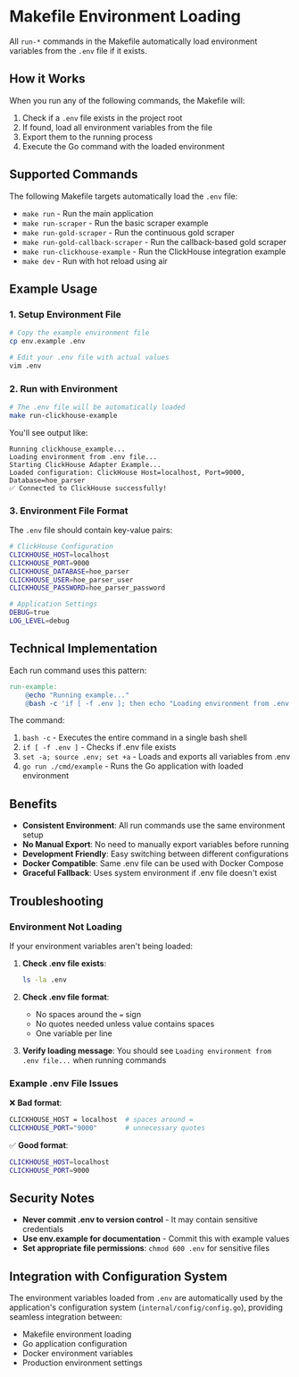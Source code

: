 # Makefile Environment Loading

All `run-*` commands in the Makefile automatically load environment variables from the `.env` file if it exists.

## How it Works

When you run any of the following commands, the Makefile will:
1. Check if a `.env` file exists in the project root
2. If found, load all environment variables from the file
3. Export them to the running process
4. Execute the Go command with the loaded environment

## Supported Commands

The following Makefile targets automatically load the `.env` file:

- `make run` - Run the main application
- `make run-scraper` - Run the basic scraper example
- `make run-gold-scraper` - Run the continuous gold scraper
- `make run-gold-callback-scraper` - Run the callback-based gold scraper
- `make run-clickhouse-example` - Run the ClickHouse integration example
- `make dev` - Run with hot reload using air

## Example Usage

### 1. Setup Environment File

```bash
# Copy the example environment file
cp env.example .env

# Edit your .env file with actual values
vim .env
```

### 2. Run with Environment

```bash
# The .env file will be automatically loaded
make run-clickhouse-example
```

You'll see output like:
```
Running clickhouse_example...
Loading environment from .env file...
Starting ClickHouse Adapter Example...
Loaded configuration: ClickHouse Host=localhost, Port=9000, Database=hoe_parser
✅ Connected to ClickHouse successfully!
```

### 3. Environment File Format

The `.env` file should contain key-value pairs:

```bash
# ClickHouse Configuration
CLICKHOUSE_HOST=localhost
CLICKHOUSE_PORT=9000
CLICKHOUSE_DATABASE=hoe_parser
CLICKHOUSE_USER=hoe_parser_user
CLICKHOUSE_PASSWORD=hoe_parser_password

# Application Settings
DEBUG=true
LOG_LEVEL=debug
```

## Technical Implementation

Each run command uses this pattern:

```makefile
run-example:
	@echo "Running example..."
	@bash -c 'if [ -f .env ]; then echo "Loading environment from .env file..."; set -a; source .env; set +a; fi; go run ./cmd/example'
```

The command:
1. `bash -c` - Executes the entire command in a single bash shell
2. `if [ -f .env ]` - Checks if .env file exists
3. `set -a; source .env; set +a` - Loads and exports all variables from .env
4. `go run ./cmd/example` - Runs the Go application with loaded environment

## Benefits

- **Consistent Environment**: All run commands use the same environment setup
- **No Manual Export**: No need to manually export variables before running
- **Development Friendly**: Easy switching between different configurations
- **Docker Compatible**: Same .env file can be used with Docker Compose
- **Graceful Fallback**: Uses system environment if .env file doesn't exist

## Troubleshooting

### Environment Not Loading

If your environment variables aren't being loaded:

1. **Check .env file exists**:
   ```bash
   ls -la .env
   ```

2. **Check .env file format**:
   - No spaces around the `=` sign
   - No quotes needed unless value contains spaces
   - One variable per line

3. **Verify loading message**:
   You should see `Loading environment from .env file...` when running commands

### Example .env File Issues

❌ **Bad format**:
```bash
CLICKHOUSE_HOST = localhost  # spaces around =
CLICKHOUSE_PORT="9000"       # unnecessary quotes
```

✅ **Good format**:
```bash
CLICKHOUSE_HOST=localhost
CLICKHOUSE_PORT=9000
```

## Security Notes

- **Never commit .env to version control** - It may contain sensitive credentials
- **Use env.example for documentation** - Commit this with example values
- **Set appropriate file permissions**: `chmod 600 .env` for sensitive files

## Integration with Configuration System

The environment variables loaded from `.env` are automatically used by the application's configuration system (`internal/config/config.go`), providing seamless integration between:

- Makefile environment loading
- Go application configuration
- Docker environment variables
- Production environment settings 